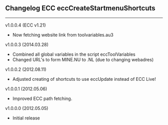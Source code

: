 ## Changelog ECC eccCreateStartmenuShortcuts
***
v1.0.0.4 (ECC v1.21)
- Now fetching website link from toolvariables.au3

v1.0.0.3 (2014.03.28)
- Combined all global variables in the script eccToolVariables
- Changed URL's to form MINE.NU to .NL (due to changing webadres)

v1.0.0.2 (2012.08.11)
- Adjusted creating of shortcuts to use eccUpdate instead of ECC Live! 

v1.0.0.1 (2012.05.06)
- Improved ECC path fetching.

v1.0.0.0 (2012.05.05)
- Initial release